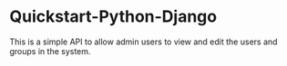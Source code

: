 # Quickstart-Python-Django

This is a simple API to allow admin users to view and edit the users and groups in the system.
